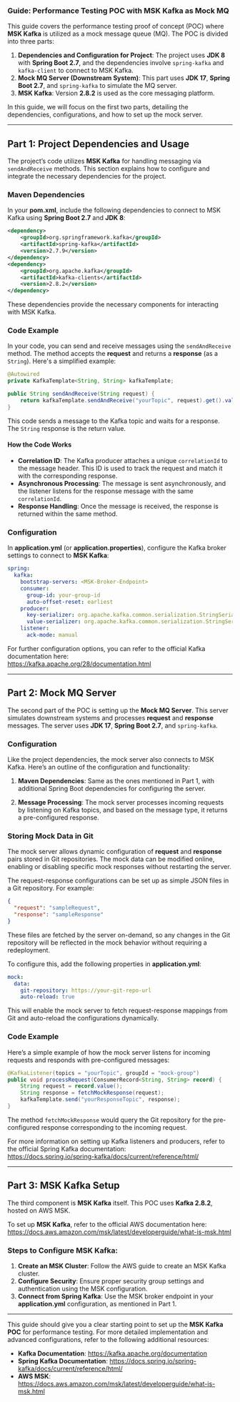 ### Guide: Performance Testing POC with MSK Kafka as Mock MQ

This guide covers the performance testing proof of concept (POC) where **MSK Kafka** is utilized as a mock message queue (MQ). The POC is divided into three parts:
1. **Dependencies and Configuration for Project**: The project uses **JDK 8** with **Spring Boot 2.7**, and the dependencies involve `spring-kafka` and `kafka-client` to connect to MSK Kafka.
2. **Mock MQ Server (Downstream System)**: This part uses **JDK 17**, **Spring Boot 2.7**, and `spring-kafka` to simulate the MQ server.
3. **MSK Kafka**: Version **2.8.2** is used as the core messaging platform.

In this guide, we will focus on the first two parts, detailing the dependencies, configurations, and how to set up the mock server.

---

## Part 1: Project Dependencies and Usage

The project’s code utilizes **MSK Kafka** for handling messaging via `sendAndReceive` methods. This section explains how to configure and integrate the necessary dependencies for the project.

### Maven Dependencies

In your **pom.xml**, include the following dependencies to connect to MSK Kafka using **Spring Boot 2.7** and **JDK 8**:

```xml
<dependency>
    <groupId>org.springframework.kafka</groupId>
    <artifactId>spring-kafka</artifactId>
    <version>2.7.9</version>
</dependency>
<dependency>
    <groupId>org.apache.kafka</groupId>
    <artifactId>kafka-clients</artifactId>
    <version>2.8.2</version>
</dependency>
```

These dependencies provide the necessary components for interacting with MSK Kafka.

### Code Example

In your code, you can send and receive messages using the `sendAndReceive` method. The method accepts the **request** and returns a **response** (as a `String`). Here's a simplified example:

```java
@Autowired
private KafkaTemplate<String, String> kafkaTemplate;

public String sendAndReceive(String request) {
    return kafkaTemplate.sendAndReceive("yourTopic", request).get().value();
}
```

This code sends a message to the Kafka topic and waits for a response. The `String` response is the return value.

#### How the Code Works

- **Correlation ID**: The Kafka producer attaches a unique `correlationId` to the message header. This ID is used to track the request and match it with the corresponding response.
- **Asynchronous Processing**: The message is sent asynchronously, and the listener listens for the response message with the same `correlationId`.
- **Response Handling**: Once the message is received, the response is returned within the same method.

### Configuration

In **application.yml** (or **application.properties**), configure the Kafka broker settings to connect to **MSK Kafka**:

```yaml
spring:
  kafka:
    bootstrap-servers: <MSK-Broker-Endpoint>
    consumer:
      group-id: your-group-id
      auto-offset-reset: earliest
    producer:
      key-serializer: org.apache.kafka.common.serialization.StringSerializer
      value-serializer: org.apache.kafka.common.serialization.StringSerializer
    listener:
      ack-mode: manual
```

For further configuration options, you can refer to the official Kafka documentation here:  
https://kafka.apache.org/28/documentation.html

---

## Part 2: Mock MQ Server

The second part of the POC is setting up the **Mock MQ Server**. This server simulates downstream systems and processes **request** and **response** messages. The server uses **JDK 17**, **Spring Boot 2.7**, and `spring-kafka`.

### Configuration

Like the project dependencies, the mock server also connects to MSK Kafka. Here’s an outline of the configuration and functionality:

1. **Maven Dependencies**: Same as the ones mentioned in Part 1, with additional Spring Boot dependencies for configuring the server.
   
2. **Message Processing**: The mock server processes incoming requests by listening on Kafka topics, and based on the message type, it returns a pre-configured response. 

### Storing Mock Data in Git

The mock server allows dynamic configuration of **request** and **response** pairs stored in Git repositories. The mock data can be modified online, enabling or disabling specific mock responses without restarting the server.

The request-response configurations can be set up as simple JSON files in a Git repository. For example:

```json
{
  "request": "sampleRequest",
  "response": "sampleResponse"
}
```

These files are fetched by the server on-demand, so any changes in the Git repository will be reflected in the mock behavior without requiring a redeployment.

To configure this, add the following properties in **application.yml**:

```yaml
mock:
  data:
    git-repository: https://your-git-repo-url
    auto-reload: true
```

This will enable the mock server to fetch request-response mappings from Git and auto-reload the configurations dynamically.

### Code Example

Here’s a simple example of how the mock server listens for incoming requests and responds with pre-configured messages:

```java
@KafkaListener(topics = "yourTopic", groupId = "mock-group")
public void processRequest(ConsumerRecord<String, String> record) {
    String request = record.value();
    String response = fetchMockResponse(request);
    kafkaTemplate.send("yourResponseTopic", response);
}
```

The method `fetchMockResponse` would query the Git repository for the pre-configured response corresponding to the incoming request.

For more information on setting up Kafka listeners and producers, refer to the official Spring Kafka documentation:  
https://docs.spring.io/spring-kafka/docs/current/reference/html/

---

## Part 3: MSK Kafka Setup

The third component is **MSK Kafka** itself. This POC uses **Kafka 2.8.2**, hosted on AWS MSK.

To set up **MSK Kafka**, refer to the official AWS documentation here:  
https://docs.aws.amazon.com/msk/latest/developerguide/what-is-msk.html

### Steps to Configure MSK Kafka:

1. **Create an MSK Cluster**: Follow the AWS guide to create an MSK Kafka cluster.
2. **Configure Security**: Ensure proper security group settings and authentication using the MSK configuration.
3. **Connect from Spring Kafka**: Use the MSK broker endpoint in your **application.yml** configuration, as mentioned in Part 1.

---

This guide should give you a clear starting point to set up the **MSK Kafka POC** for performance testing. For more detailed implementation and advanced configurations, refer to the following additional resources:

- **Kafka Documentation**: https://kafka.apache.org/documentation
- **Spring Kafka Documentation**: https://docs.spring.io/spring-kafka/docs/current/reference/html/
- **AWS MSK**: https://docs.aws.amazon.com/msk/latest/developerguide/what-is-msk.html
